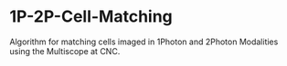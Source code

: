 # 1P-2P-Cell-Matching
Algorithm for matching cells imaged in 1Photon and 2Photon Modalities using the Multiscope at CNC.
